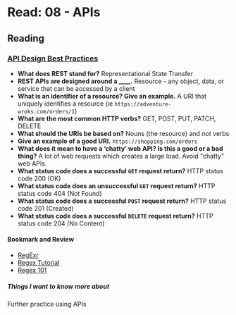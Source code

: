 # Read: 08 - APIs

## Reading

### [API Design Best Practices](https://docs.microsoft.com/en-us/azure/architecture/best-practices/api-design)

- **What does REST stand for?** Representational State Transfer
- **REST APIs are designed around a ____.** Resource - any object, data, or service that can be accessed by a client
- **What is an identifier of a resource? Give an example.** A URI that uniquely identifies a resource (ie `https://adventure-wroks.com/orders/1`)
- **What are the most common HTTP verbs?** GET, POST, PUT, PATCH, DELETE
- **What should the URIs be based on?** Nouns (the resource) and *not* verbs
- **Give an example of a good URI.** `https://shopping.com/orders`
- **What does it mean to have a ‘chatty’ web API? Is this a good or a bad thing?** A lot of web requests which creates a large load. Avoid "chatty" web APIs.
- **What status code does a successful `GET` request return?** HTTP status code 200 (OK)
- **What status code does an unsuccessful `GET` request return?** HTTP status code 404 (Not Found)
- **What status code does a successful `POST` request return?** HTTP status code 201 (Created)
- **What status code does a successful `DELETE` request return?** HTTP status code 204 (No Content)

#### **Bookmark and Review**

- [RegExr](https://regexr.com/)
- [Regex Tutorial](https://medium.com/factory-mind/regex-tutorial-a-simple-cheatsheet-by-examples-649dc1c3f285)
- [Regex 101](https://regex101.com/)

##### Things I want to know more about

Further practice using APIs
